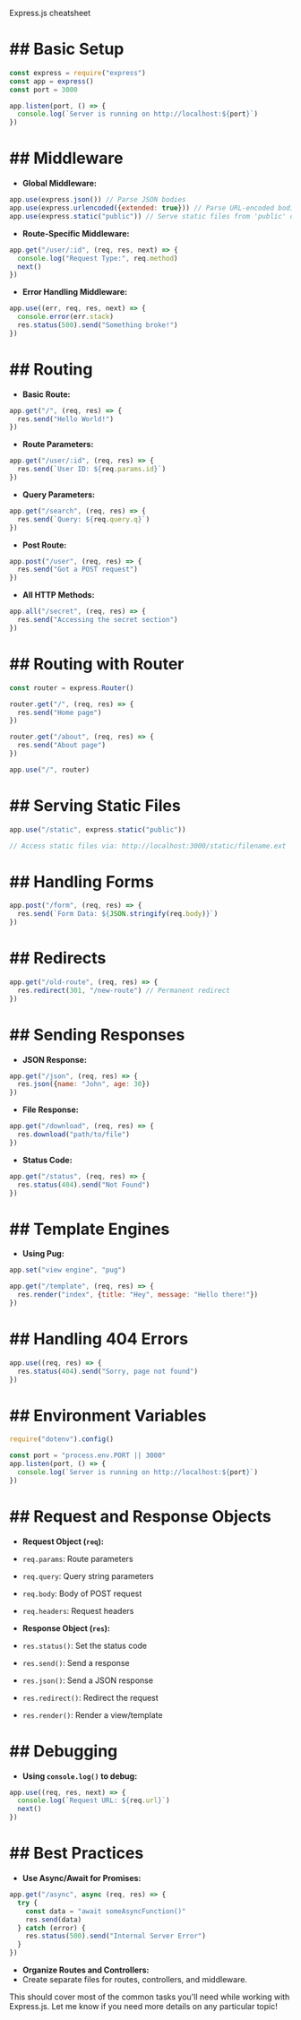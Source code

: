 Express.js cheatsheet

# ## **Basic Setup**

```javascript
const express = require("express")
const app = express()
const port = 3000

app.listen(port, () => {
  console.log(`Server is running on http://localhost:${port}`)
})
```

# ## **Middleware**

- **Global Middleware:**

```javascript
app.use(express.json()) // Parse JSON bodies
app.use(express.urlencoded({extended: true})) // Parse URL-encoded bodies
app.use(express.static("public")) // Serve static files from 'public' directory
```

- **Route-Specific Middleware:**

```javascript
app.get("/user/:id", (req, res, next) => {
  console.log("Request Type:", req.method)
  next()
})
```

- **Error Handling Middleware:**

```javascript
app.use((err, req, res, next) => {
  console.error(err.stack)
  res.status(500).send("Something broke!")
})
```

# ## **Routing**

- **Basic Route:**

```javascript
app.get("/", (req, res) => {
  res.send("Hello World!")
})
```

- **Route Parameters:**

```javascript
app.get("/user/:id", (req, res) => {
  res.send(`User ID: ${req.params.id}`)
})
```

- **Query Parameters:**

```javascript
app.get("/search", (req, res) => {
  res.send(`Query: ${req.query.q}`)
})
```

- **Post Route:**

```javascript
app.post("/user", (req, res) => {
  res.send("Got a POST request")
})
```

- **All HTTP Methods:**

```javascript
app.all("/secret", (req, res) => {
  res.send("Accessing the secret section")
})
```

# ## **Routing with Router**

```javascript
const router = express.Router()

router.get("/", (req, res) => {
  res.send("Home page")
})

router.get("/about", (req, res) => {
  res.send("About page")
})

app.use("/", router)
```

# ## **Serving Static Files**

```javascript
app.use("/static", express.static("public"))

// Access static files via: http://localhost:3000/static/filename.ext
```

# ## **Handling Forms**

```javascript
app.post("/form", (req, res) => {
  res.send(`Form Data: ${JSON.stringify(req.body)}`)
})
```

# ## **Redirects**

```javascript
app.get("/old-route", (req, res) => {
  res.redirect(301, "/new-route") // Permanent redirect
})
```

# ## **Sending Responses**

- **JSON Response:**

```javascript
app.get("/json", (req, res) => {
  res.json({name: "John", age: 30})
})
```

- **File Response:**

```javascript
app.get("/download", (req, res) => {
  res.download("path/to/file")
})
```

- **Status Code:**

```javascript
app.get("/status", (req, res) => {
  res.status(404).send("Not Found")
})
```

# ## **Template Engines**

- **Using Pug:**

```javascript
app.set("view engine", "pug")

app.get("/template", (req, res) => {
  res.render("index", {title: "Hey", message: "Hello there!"})
})
```

# ## **Handling 404 Errors**

```javascript
app.use((req, res) => {
  res.status(404).send("Sorry, page not found")
})
```

# ## **Environment Variables**

```javascript
require("dotenv").config()

const port = "process.env.PORT || 3000"
app.listen(port, () => {
  console.log(`Server is running on http://localhost:${port}`)
})
```

# ## **Request and Response Objects**

- **Request Object (`req`):**

- `req.params`: Route parameters
- `req.query`: Query string parameters
- `req.body`: Body of POST request
- `req.headers`: Request headers

- **Response Object (`res`):**
- `res.status()`: Set the status code
- `res.send()`: Send a response
- `res.json()`: Send a JSON response
- `res.redirect()`: Redirect the request
- `res.render()`: Render a view/template

# ## **Debugging**

- **Using `console.log()` to debug:**

```javascript
app.use((req, res, next) => {
  console.log(`Request URL: ${req.url}`)
  next()
})
```

# ## **Best Practices**

- **Use Async/Await for Promises:**

```javascript
app.get("/async", async (req, res) => {
  try {
    const data = "await someAsyncFunction()"
    res.send(data)
  } catch (error) {
    res.status(500).send("Internal Server Error")
  }
})
```

- **Organize Routes and Controllers:**
- Create separate files for routes, controllers, and middleware.

This should cover most of the common tasks you'll need while working with Express.js. Let me know if you need more details on any particular topic!
